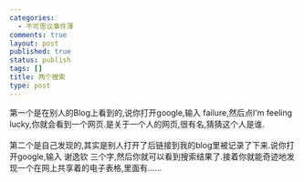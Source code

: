 ```yaml
--- 
categories: 
  - 不可思议事件薄
comments: true
layout: post
published: true
status: publish
tags: []
title: 两个搜索
type: post
---
```

<div id="msgcns!5F971C000415D85F!532" class="bvMsg">
<div>第一个是在别人的Blog上看到的,说你打开google,输入 failure,然后点I'm feeling lucky,你就会看到一个网页.是关于一个人的网页,很有名,猜猜这个人是谁.</div>
<div> </div>
<div>第二个是自己发现的,其实是别人打开了后链接到我的blog里被记录了下来.说你打开google,输入 谢逸钦 三个字,然后你就可以看到搜索结果了.接着你就能奇迹地发现一个在网上共享着的电子表格,里面有......</div>
<div> </div>
</div>
